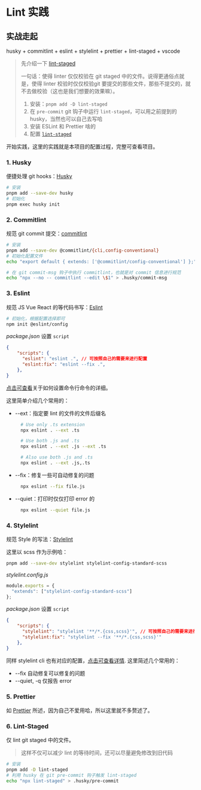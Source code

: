 # Lint 实践

## 实战走起

husky + commitlint + eslint + stylelint + prettier + lint-staged + vscode 

> 先介绍一下 [lint-staged](https://github.com/lint-staged/lint-staged)
> 
> 一句话：使得 linter 仅仅校验在 git staged 中的文件。说得更通俗点就是，使得 linter 校验时仅仅校验git 要提交的那些文件，那些不提交的，就不去做校验（这也是我们想要的效果嘛）。
> 1. 安装：`pnpm add -D lint-staged`
> 2. 在 `pre-commit` git 钩子中运行 `lint-staged`，可以用之前提到的 husky，当然也可以自己去写哈
> 3. 安装 ESLint 和 Prettier 啥的
> 4. 配置 [`lint-staged`](https://github.com/lint-staged/lint-staged?#configuration)

开始实践，这里的实践就是本项目的配置过程，完整可查看项目。

### 1. Husky

便捷处理 git hooks：[Husky](https://typicode.github.io/husky/)

```bash
# 安装
pnpm add --save-dev husky
# 初始化
pnpm exec husky init
```

### 2. Commitlint

规范 git commit 提交：[commitlint](https://commitlint.js.org/)

```bash
# 安装
pnpm add --save-dev @commitlint/{cli,config-conventional}
# 初始化配置文件
echo "export default { extends: ['@commitlint/config-conventional'] };" > commitlint.config.js

# 在 git commit-msg 钩子中执行 commitlint，也就是对 commit 信息进行规范
echo "npx --no -- commitlint --edit \$1" > .husky/commit-msg
```

### 3. Eslint

规范 JS Vue React 的等代码书写：[Eslint](https://eslint.org/)

```bash
# 初始化，根据配置选择即可
npm init @eslint/config
```

_package.json_ 设置 `script`

```json
{
    "scripts": {
      "eslint": "eslint .", // 可按照自己的需要来进行配置
      "eslint:fix": "eslint --fix .",
    },
}
```
[点击可查看](https://eslint.org/docs/latest/use/command-line-interface)关于如何设置命令行命令的详细。

这里简单介绍几个常用的：
- --ext：指定要 lint 的文件的文件后缀名
  ```bash
    # Use only .ts extension
    npx eslint . --ext .ts

    # Use both .js and .ts
    npx eslint . --ext .js --ext .ts

    # Also use both .js and .ts
    npx eslint . --ext .js,.ts
  ```
- --fix：修复一些可自动修复的问题
  ```bash
    npx eslint --fix file.js
  ```
- --quiet：打印时仅仅打印 error 的
  ```bash
    npx eslint --quiet file.js
  ```

### 4. Stylelint

规范 Style 的写法：[Stylelint](https://stylelint.io/user-guide/get-started)

这里以 scss 作为示例哈：

```bash
pnpm add --save-dev stylelint stylelint-config-standard-scss
```

_stylelint.config.js_

```js
module.exports = {
  "extends": ["stylelint-config-standard-scss"]
};
```

_package.json_ 设置 `script`

```json
{
    "scripts": {
      "stylelint": "stylelint '**/*.{css,scss}'", // 可按照自己的需要来进行配置
      "stylelint:fix": "stylelint --fix '**/*.{css,scss}'"
    },
}
```

同样 stylelint cli 也有对应的配置，[点击可查看详情](https://stylelint.io/user-guide/cli).
这里简述几个常用的：

- --fix 自动修复可以修复的问题
- --quiet, -q 仅报告 error

### 5. Prettier

如 [Prettier](/linter/prettier/) 所述，因为自己不爱用哈，所以这里就不多赘述了。

### 6. Lint-Staged

仅 lint git staged 中的文件。
> 这样不仅可以减少 lint 的等待时间，还可以尽量避免修改到旧代码

```bash
# 安装
pnpm add -D lint-staged
# 利用 husky 在 git pre-commit 钩子触发 lint-staged
echo "npx lint-staged" > .husky/pre-commit
```



